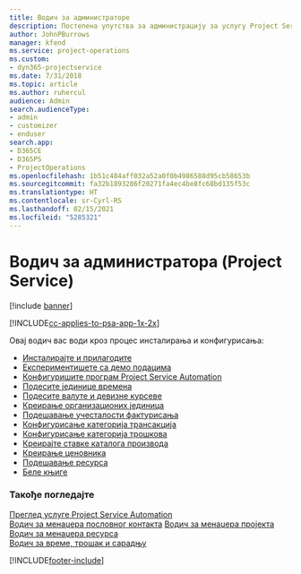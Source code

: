 ```yaml
---
title: Водич за администраторе
description: Постепена упутства за администрацију за услугу Project Service
author: JohnPBurrows
manager: kfend
ms.service: project-operations
ms.custom:
- dyn365-projectservice
ms.date: 7/31/2018
ms.topic: article
ms.author: ruhercul
audience: Admin
search.audienceType:
- admin
- customizer
- enduser
search.app:
- D365CE
- D365PS
- ProjectOperations
ms.openlocfilehash: 1b51c484aff032a52a0f0b4986588d95cb58653b
ms.sourcegitcommit: fa32b1893286f20271fa4ec4be8fc68bd135f53c
ms.translationtype: HT
ms.contentlocale: sr-Cyrl-RS
ms.lasthandoff: 02/15/2021
ms.locfileid: "5285321"
---
```

# <a name="administrator-guide-project-service"></a>Водич за администратора (Project Service)

[!include [banner](../includes/psa-now-project-operations.md)]

[!INCLUDE[cc-applies-to-psa-app-1x-2x](../includes/cc-applies-to-psa-app-1x-2x.md)]

Овај водич вас води кроз процес инсталирања и конфигурисања:  
  
- [Инсталирајте и прилагодите](install-customize.md)
- [Експериментишете са демо подацима](use-demo-data.md)
- [Конфигуришите програм Project Service Automation](configure.md)
- [Подесите јединице времена](set-up-time-units.md)
- [Подесите валуте и девизне курсеве](set-up-currencies-exchange-rates.md)
- [Креирање организационих јединица](create-organizational-units.md)
- [Подешавање учесталости фактурисања](set-up-invoice-frequencies.md)
- [Конфигурисање категорија трансакција](configure-transaction-categories.md)
- [Конфигурисање категорија трошкова](configure-expense-categories.md)
- [Креирајте ставке каталога производа](create-product-catalog-items.md)
- [Креирање ценовника](create-price-list.md)
- [Подешавање ресурса](set-up-resources.md)
- [Беле књиге](white-papers.md)
  
### <a name="see-also"></a>Такође погледајте  
 [Преглед услуге Project Service Automation](../psa/overview.md)    
 [Водич за менаџера пословног контакта](../psa/account-manager-guide.md) [Водич за менаџера пројекта](../psa/project-manager-guide.md)   
 [Водич за менаџера ресурса](../psa/resource-manager-guide.md)   
 [Водич за време, трошак и сарадњу](../psa/time-expense-collaboration-guide.md)


[!INCLUDE[footer-include](../includes/footer-banner.md)]